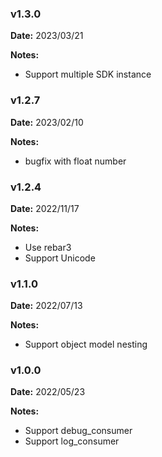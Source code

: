 ### v1.3.0
**Date:** 2023/03/21

**Notes:**

* Support multiple SDK instance

### v1.2.7
**Date:** 2023/02/10

**Notes:**

* bugfix with float number

### v1.2.4
**Date:** 2022/11/17

**Notes:**

* Use rebar3
* Support Unicode

### v1.1.0
**Date:** 2022/07/13

**Notes:**

* Support object model nesting

### v1.0.0
**Date:** 2022/05/23

**Notes:**

* Support debug_consumer
* Support log_consumer